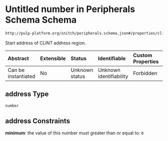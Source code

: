 # Untitled number in Peripherals Schema Schema

```txt
http://pulp-platform.org/snitch/peripherals.schema.json#/properties/clint/address
```

Start address of CLINT address region.

| Abstract            | Extensible | Status         | Identifiable            | Custom Properties | Additional Properties | Access Restrictions | Defined In                                                                 |
| :------------------ | :--------- | :------------- | :---------------------- | :---------------- | :-------------------- | :------------------ | :------------------------------------------------------------------------- |
| Can be instantiated | No         | Unknown status | Unknown identifiability | Forbidden         | Allowed               | none                | [peripherals.schema.json*](peripherals.schema.json "open original schema") |

## address Type

`number`

## address Constraints

**minimum**: the value of this number must greater than or equal to: `0`
